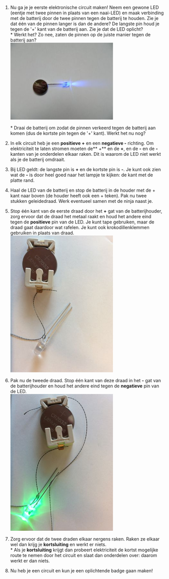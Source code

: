 1. Nu ga je je eerste elektronische circuit maken! Neem een gewone LED \(eentje met twee pinnen in plaats van een naai-LED\) en maak verbinding met de batterij door de twee pinnen tegen de batterij te houden. Zie je dat één van de pinnen langer is dan de andere? De langste pin houd je tegen de '+' kant van de batterij aan. Zie je dat de LED oplicht?  
   \* Werkt het? Zo nee, zaten de pinnen op de juiste manier tegen de batterij aan?  
   ![](/nl/assets/DSCN1117.JPG)

   \* Draai de batterij om zodat de pinnen verkeerd tegen de batterij aan komen \(dus de kortste pin tegen de '+' kant\). Werkt het nu nog?

2. In elk circuit heb je een **positieve +** en een **negatieve -** richting. Om elektriciteit te laten stromen moeten de** +** en de **+**, en de **-** en de **-** kanten van je onderdelen elkaar raken. Dit is waarom de LED niet werkt als je de batterij omdraait.

3. Bij LED geldt: de langste pin is **+** en de kortste pin is **-**. Je kunt ook zien wat de **-** is door heel goed naar het lampje te kijken: de kant met de platte rand.

4. Haal de LED van de batterij en stop de batterij in de houder met de + kant naar boven \(de houder heeft ook een + teken\). Pak nu twee stukken geleidedraad. Werk eventueel samen met de ninja naast je.

5. Stop één kant van de eerste draad door het **+** gat van de batterijhouder, zorg ervoor dat de draad het metaal raakt en houd het andere eind tegen de **positieve** pin van de LED. Je kunt tape gebruiken, maar de draad gaat daardoor wat rafelen. Je kunt ook krokodillenklemmen gebruiken in plaats van draad.  
   ![](/nl/assets/IMG_5280.JPG)

6. Pak nu de tweede draad. Stop één kant van deze draad in het **-** gat van de batterijhouder en houd het andere eind tegen de **negatieve** pin van de LED.  
   ![](/nl/assets/IMG_5281.JPG)

7. Zorg ervoor dat de twee draden elkaar nergens raken. Raken ze elkaar wel dan krijg je **kortsluiting** en werkt er niets.  
   \* Als je **kortsluiting** krijgt dan probeert elektriciteit de kortst mogelijke route te nemen door het circuit en slaat dan onderdelen over: daarom werkt er dan niets.

8. Nu heb je een circuit en kun je een oplichtende badge gaan maken!



